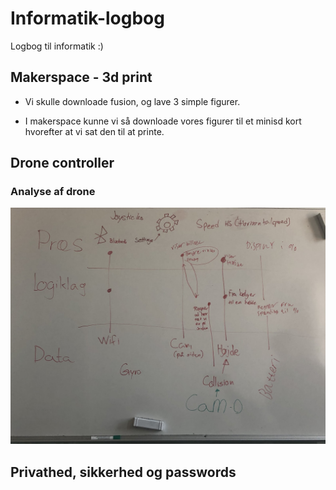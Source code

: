 # Informatik-logbog
Logbog til informatik :)


## Makerspace - 3d print

- Vi skulle downloade fusion, og lave 3 simple figurer.

- I makerspace kunne vi så downloade vores figurer til et minisd kort hvorefter at vi sat den til at printe.





## Drone controller

### Analyse af drone

![](Images/89A0D06F-A4E3-4679-95AF-C02072A1B22E.jpeg)




## Privathed, sikkerhed og passwords

